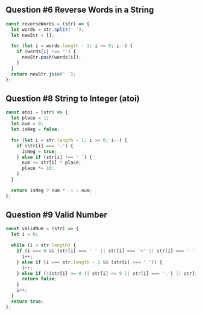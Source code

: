## Question #6 Reverse Words in a String

```Javascript
const reverseWords = (str) => {
  let words = str.split(' ');
  let newStr = [];

  for (let i = words.length - 1; i >= 0; i--) {
    if (words[i] !== '') {
      newStr.push(words[i]);
    }
  }
  return newStr.join(' ');
};
```

## Question #8 String to Integer (atoi)

```Javascript
const atoi = (str) => {
  let place = 1;
  let num = 0;
  let isNeg = false;

  for (let i = str.length - 1; i >= 0; i--) {
    if (str[i] === '–') {
      isNeg = true;
    } else if (str[i] !== ' ') {
      num += str[i] * place;
      place *= 10;
    }
  }

  return isNeg ? num * -1 : num;
};
```

## Question #9 Valid Number

```Javascript
const validNum = (str) => {
  let i = 0;

  while (i < str.length) {
    if (i === 0 && (str[i] === ' ' || str[i] === '+' || str[i] === '-')) {
      i++;
    } else if (i === str.length - 1 && (str[i] === ' ')) {
      i++;
    } else if (!(str[i] >= 0 || str[i] <= 9 || str[i] === '.') || str[i] === ' ') {
      return false;
    }
    i++;
  }
  return true;
};
```
